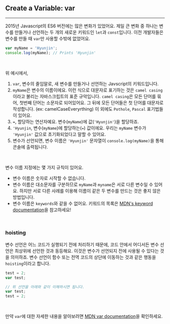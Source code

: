 ## Create a Variable: var
---
2015년 Javascript의 ES6 버전에는 많은 변화가 있었어요. 제일 큰 변화 중 하나는 변수를 만들거나 선언하는 두 개의 새로운 키워드인 `let`과 `const`입니다. 이전 개발자들은 변수를 만들 때 `var`만 사용할 수밖에 없었어요.
```javascript
var myName = 'Hyunjin';
console.log(myName); // Prints 'Hyunjin'
```
<br>

위 예시에서, <br>
1. `var`, 변수의 줄임말로, 새 변수를 만들거나 선언하는 Javscript의 키워드입니다.
2. `myName`은 변수의 이름이에요. 이런 식으로 대문자로 표기하는 것은 `camel casing`이라고 불리는 자바스크립트의 표준 규악입니다. `camel casing`은 모든 단어를 묶어, 첫번째 단어는 소문자로 되어있어요. 그 뒤에 모든 단어들은 첫 단어를 대문자로 작성합니다. (ex: camelCaseEveryrthing) 이 외에도 `Pothole`, `Pascal` 표기법들이 있어요.
3. `=`, 할당하는 연산자예요. 변수(`myName`)에 값(`'Hyunjin'`)을 할당하죠.
4. `'Hyunjin`, 변수(`myName`)에 할당하는(`=`) 값이에요. 우리는 `myName` 변수가 `'Hyunjin'` 값으로 초기화되었다고 말할 수 있어요.
5. 변수가 선언되면, 변수 이름은 `'Hyunjin'` 문자열이 `console.log(myName)`을 통해 콘솔에 출력됩니다.

<br>

변수 이름 지정에는 몇 가지 규칙이 있어요.
- 변수 이름은 숫자로 시작할 수 없습니다.
- 변수 이름은 대소문자를 구분하므로 `myName`과 `myname`은 서로 다른 변수일 수 있어요. 하지만 서로 다른 사례를 이용해 이름이 같은 두 변수를 만드는 것은 좋지 않은 방법입니다.
- 변수 이름은 `keywords`와 같을 수 없어요. 키워드의 목록은 [MDN's keyword documentation](https://developer.mozilla.org/en-US/docs/Web/JavaScript/Reference/Lexical_grammar#Keywords)을 참고하세요!

<br>

### hoisting
변수 선언은 어느 코드가 실행되기 전에 처리하기 때문에, 코드 안에서 어디서든 변수 선언은 최상위에 선언한 것과 동등해요. 이것은 변수가 선언되지 전에 사용될 수 있다는 것을 의미하죠. 변수 선언이 함수 또는 전역 코드의 상단에 이동하는 것과 같은 행동을 `hoisting`이라고 합니다.
```javascript
test = 2;
var test;

// 위 선언을 아래와 같이 이해하시면 됩니다.
var test;
test = 2;
```

<br>

만약 `var`에 대한 자세한 내용을 알아보려면 [MDN var documentation](https://developer.mozilla.org/en-US/docs/Web/JavaScript/Reference/Statements/var)을 확인하세요.